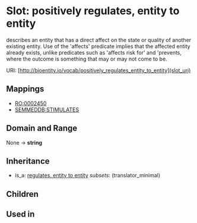 # Slot: positively regulates, entity to entity


describes an entity that has a direct affect on the state or quality of another existing entity. Use of the 'affects' predicate implies that the affected entity already exists, unlike predicates such as 'affects risk for' and 'prevents, where the outcome is something that may or may not come to be.

URI: [http://bioentity.io/vocab/positively_regulates_entity_to_entity](slot_uri)
## Mappings

 * [RO:0002450](http://purl.obolibrary.org/obo/RO_0002450)
 * [SEMMEDDB:STIMULATES](http://purl.obolibrary.org/obo/SEMMEDDB_STIMULATES)
## Domain and Range

None -> **string**
## Inheritance

 *  is_a: [regulates, entity to entity](regulates_entity_to_entity.md) *subsets*: (translator_minimal)
## Children

## Used in

